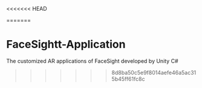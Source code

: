 <<<<<<< HEAD

=======
# FaceSightt-Application
The customized AR applications of FaceSight developed by Unity C#
>>>>>>> 8d8ba50c5e9f8014aefe46a5ac315b45ff61fc8c
